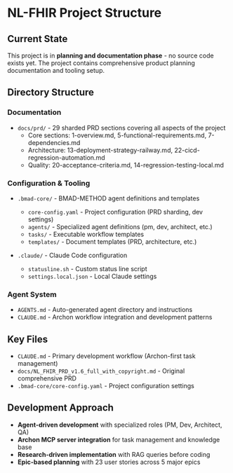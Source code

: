 # NL-FHIR Project Structure

## Current State
This project is in **planning and documentation phase** - no source code exists yet. The project contains comprehensive product planning documentation and tooling setup.

## Directory Structure

### Documentation
- `docs/prd/` - 29 sharded PRD sections covering all aspects of the project
  - Core sections: 1-overview.md, 5-functional-requirements.md, 7-dependencies.md
  - Architecture: 13-deployment-strategy-railway.md, 22-cicd-regression-automation.md
  - Quality: 20-acceptance-criteria.md, 14-regression-testing-local.md

### Configuration & Tooling
- `.bmad-core/` - BMAD-METHOD agent definitions and templates
  - `core-config.yaml` - Project configuration (PRD sharding, dev settings)
  - `agents/` - Specialized agent definitions (pm, dev, architect, etc.)
  - `tasks/` - Executable workflow templates
  - `templates/` - Document templates (PRD, architecture, etc.)

- `.claude/` - Claude Code configuration
  - `statusline.sh` - Custom status line script
  - `settings.local.json` - Local Claude settings

### Agent System
- `AGENTS.md` - Auto-generated agent directory and instructions
- `CLAUDE.md` - Archon workflow integration and development patterns

## Key Files
- `CLAUDE.md` - Primary development workflow (Archon-first task management)
- `docs/NL_FHIR_PRD_v1.6_full_with_copyright.md` - Original comprehensive PRD
- `.bmad-core/core-config.yaml` - Project configuration settings

## Development Approach
- **Agent-driven development** with specialized roles (PM, Dev, Architect, QA)
- **Archon MCP server integration** for task management and knowledge base
- **Research-driven implementation** with RAG queries before coding
- **Epic-based planning** with 23 user stories across 5 major epics